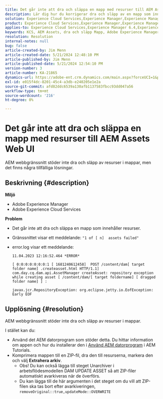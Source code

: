 ```yaml
---
title: Det går inte att dra och släppa en mapp med resurser till AEM Assets Web UI
description: Lär dig hur du korrigerar dra och släpp av en mapp som innehåller resurser fungerar inte i AEM.
solution: Experience Cloud Services,Experience Manager,Experience Manager as a Cloud Service
product: Experience Cloud Services,Experience Manager,Experience Manager as a Cloud Service
applies-to: Experience Cloud Services,Experience Manager 6.4,Experience Manager Assets,Experience Manager as a Cloud Service,Experience Manager 6.5
keywords: KCS, AEM Assets, dra och släpp Mapp, Adobe Experience Manager, Felsökning
resolution: Resolution
internal-notes: null
bug: false
article-created-by: Jim Menn
article-created-date: 5/21/2024 12:48:10 PM
article-published-by: Jim Menn
article-published-date: 5/21/2024 12:54:10 PM
version-number: 3
article-number: KA-21865
dynamics-url: https://adobe-ent.crm.dynamics.com/main.aspx?forceUCI=1&pagetype=entityrecord&etn=knowledgearticle&id=6e91f85a-7017-ef11-9f8a-6045bd006268
exl-id: e015f4dc-8201-45c4-a3db-e240205e1e2a
source-git-commit: afd82ddc6539a130afb1137583fbcc93dd047a56
workflow-type: tm+mt
source-wordcount: '216'
ht-degree: 0%

---
```


# Det går inte att dra och släppa en mapp med resurser till AEM Assets Web UI


AEM webbgränssnitt stöder inte dra och släpp av resurser i mappar, men det finns några tillfälliga lösningar.

## Beskrivning {#description}


<b>Miljö</b>

- Adobe Experience Manager
- Adobe Experience Cloud Services


<b>Problem</b>

- Det går inte att dra och släppa en mapp som innehåller resurser.
- Gränssnittet visar ett meddelande: `"1 of [ n]  assets failed"`
- error.log visar ett meddelande:

  ```
  11.04.2023 12:16:52.464 *ERROR* 
  
  [ 0:0:0:0:0:0:0:1 [ 1681240612458]  POST /content/dam[ target folder name] .createasset.html HTTP/1.1]  com.day.cq.dam.api.AssetManager createAsset: repository exception while creating asset [ /content/dam/[ target foldername] [ dragged folder name] ] :
  
  javax.jcr.RepositoryException: org.eclipse.jetty.io.EofException: Early EOF
  ```



## Upplösning {#resolution}


AEM webbgränssnitt stöder inte dra och släpp av resurser i mappar.

I stället kan du:

- Använd det AEM datorprogram som stöder detta. Du hittar information om appen och hur du installerar den i [Använd AEM datorprogram](https://experienceleague.adobe.com/en/docs/experience-manager-learn/assets/creative-workflows/aem-desktop-app) i AEM Tutorials.
- Komprimera mappen till en ZIP-fil, dra den till resurserna, markera den och välj <b>Extrahera arkiv</b>. 
   - Obs! Du kan också lägga till steget Unarchiver i arbetsflödesmodellen DAM UPDATE ASSET så att ZIP-filer automatiskt avarkiveras när de överförs.
   - Du kan lägga till de här argumenten i det steget om du vill att ZIP-filen ska tas bort efter avarkiveringen, `removeOriginal::true,updateMode::OVERWRITE`

